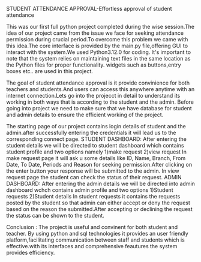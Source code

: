 STUDENT ATTENDANCE APPROVAL-Effortless approval of student attendance

This was our first full python project completed during the wise session.The idea of our project came from the issue we face for seeking attendance permission during crucial period.To overcome this problem we came with this idea.The core interface is provided by the main.py file,offering GUI to interact with the system.We used Python3.12.0 for coding. It's important to note that the system relies on maintaining text files in the same location as the Python files for proper functionality. widgets such as buttons,entry boxes etc.. are used in this project.

The goal of student attendance approval is it provide convinience for both teachers and students.And users can access this anywhere anytime with an internet connection.Lets go into the projecct in detail to understand its working in both ways that is according to the student and the admin.
Before going into project we need to make sure that we have database for student and admin details to ensure the efficient working of the project.

The starting page of our project contains login details of student and the admin.after successfully entering the credentials it will lead us to the corresponding connect page.
STUDENT DASHBOARD:
After entering the student details we will be directed to student dashboard which contains student profile and two options namely 
1)make request
2)view request
In make request page it will ask u some details like ID, Name, Branch, From Date, To Date, Periods and Reason for seeking permission.After clicking on the enter button your response will be submitted to the admin.
In view  request page the student can check the status of their request.
ADMIN DASHBOARD:
After entering the admin details we will be directed into admin dashboard wchch contains admin profile and two options
1)Student requests
2)Student details
In student requests it contains the requests posted by the student so that admin can either accept or deny the request based on the reason the submitted.After accepting or declining the request the status can be shown to the student.

Conclusion : 
The project is useful and convinent for both student and teacher. By using python and sql technologies it provides an user friendly platform,facilitating communication between staff and students which is effective.with its interfaces and comprehensive feautures the system provides efficiency.

